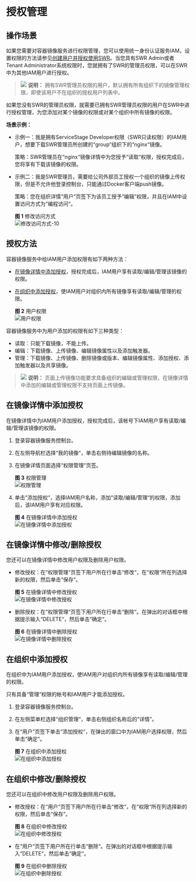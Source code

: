 # 授权管理<a name="swr_01_0015"></a>

## 操作场景<a name="section3197142519421"></a>

如果您需要对容器镜像服务进行权限管理，您可以使用统一身份认证服务IAM，设置权限的方法请参见[创建用户并授权使用SWR](创建用户并授权使用SWR.md)。当您具有SWR Admin或者Tenant Administrator系统权限时，您就拥有了SWR的管理员权限，可以在SWR中为其他IAM用户进行授权。

>![](public_sys-resources/icon-note.gif) **说明：** 
>拥有SWR管理员权限的用户，默认拥有所有组织下的镜像管理权限，即使该用户不在组织的授权用户列表中。

如果您没有SWR的管理员权限，就需要已拥有SWR管理员权限的用户在SWR中进行授权管理，为您添加对某个镜像的权限或对某个组织中所有镜像的权限。

**场景示例：**

-   示例一：我是拥有ServiceStage Developer权限（SWR只读权限）的IAM用户，想要下载SWR管理员所创建的“group“组织下的“nginx“镜像。

    策略：SWR管理员在“nginx“镜像详情中为您授予“读取“权限，授权完成后，您将享有下载该镜像的权限。

-   示例二：我是SWR管理员，需要给公司外部员工授权一个组织的镜像上传权限，但是不允许他登录控制台，只能通过Docker客户端push镜像。

    策略：您在组织详情“用户“页签下为该员工授予“编辑“权限，并且在IAM中设置访问方式为“编程访问“。

    **图 1**  修改访问方式<a name="fig1978658152911"></a>  
    ![](figures/修改访问方式-10.png "修改访问方式-10")


## 授权方法<a name="section45401430205312"></a>

容器镜像服务中给IAM用户添加权限有如下两种方法：

-   [在镜像详情中添加授权](#section851514354541)，授权完成后，IAM用户享有读取/编辑/管理该镜像的权限。
-   [在组织中添加授权](#section950354645517)，使IAM用户对组织内所有镜像享有读取/编辑/管理的权限。

    **图 2**  用户权限<a name="fig1790726219"></a>  
    ![](figures/用户权限.png "用户权限")


容器镜像服务中为用户添加的权限有如下三种类型：

-   读取：只能下载镜像，不能上传。
-   编辑：下载镜像、上传镜像、编辑镜像属性以及添加触发器。
-   管理：下载镜像、上传镜像、删除镜像或版本、编辑镜像属性、添加授权、添加触发器以及共享镜像。

>![](public_sys-resources/icon-note.gif) **说明：** 
>页面上传镜像功能要求具备组织的编辑或管理权限，在镜像详情中添加的编辑或管理权限不支持页面上传镜像。

## 在镜像详情中添加授权<a name="section851514354541"></a>

在镜像详情中为IAM用户添加授权，授权完成后，该帐号下IAM用户享有读取/编辑/管理该镜像的权限。

1.  登录容器镜像服务控制台。
2.  在左侧导航栏选择“我的镜像“，单击右侧待编辑镜像的名称。
3.  在镜像详情页面选择“权限管理“页签。

    **图 3**  权限管理<a name="fig17680103832114"></a>  
    ![](figures/权限管理.png "权限管理")

4.  单击“添加授权“，选择IAM用户名称，添加“读取/编辑/管理“的权限，添加后，该IAM用户享有对应权限。

    **图 4**  在镜像详情中添加授权<a name="fig593419572122"></a>  
    ![](figures/在镜像详情中添加授权.png "在镜像详情中添加授权")


## 在镜像详情中修改/删除授权<a name="section12896443593"></a>

您还可以在镜像详情中修改用户权限及删除用户权限。

-   修改授权：在“权限管理“页签下用户所在行单击“修改“，在“权限“所在列选择新的权限，然后单击“保存“。

    **图 5**  在镜像详情中修改授权<a name="fig1084314253143"></a>  
    ![](figures/在镜像详情中修改授权.png "在镜像详情中修改授权")

-   删除授权：在“权限管理“页签下用户所在行单击“删除“。在弹出的对话框中根据提示输入“DELETE“，然后单击“确定“。

    **图 6**  在镜像详情中删除授权<a name="fig43052486295"></a>  
    ![](figures/在镜像详情中删除授权.png "在镜像详情中删除授权")


## 在组织中添加授权<a name="section950354645517"></a>

在组织中为IAM用户添加授权，使IAM用户对组织内所有镜像享有读取/编辑/管理的权限。

只有具备“管理“权限的帐号和IAM用户才能添加授权。

1.  登录容器镜像服务控制台。
2.  在左侧菜单栏选择“组织管理“，单击右侧组织名称后的“详情”。
3.  在“用户“页签下单击“添加授权“，在弹出的窗口中为IAM用户选择权限，然后单击“确定“。

    **图 7**  在组织中添加授权<a name="fig1498351162519"></a>  
    ![](figures/在组织中添加授权.png "在组织中添加授权")


## 在组织中修改/删除授权<a name="section16534153412010"></a>

您还可以在组织中修改用户权限及删除用户权限。

-   修改授权：在“用户“页签下用户所在行单击“修改“，在“权限“所在列选择新的权限，然后单击“保存“。

    **图 8**  在组织中修改授权<a name="fig856238131515"></a>  
    ![](figures/在组织中修改授权.png "在组织中修改授权")

-   在“用户“页签下用户所在行单击“删除“。在弹出的对话框中根据提示输入“DELETE“，然后单击“确定“。

    **图 9**  在组织中删除授权<a name="fig1399711018564"></a>  
    ![](figures/在组织中删除授权.png "在组织中删除授权")


